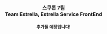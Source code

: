 <div align='center'>

### 스쿠톤 7팀 <br/> Team Estrella, <b>Estrella Service</b> FrontEnd

#### 추가될 예정입니다!

</div>

